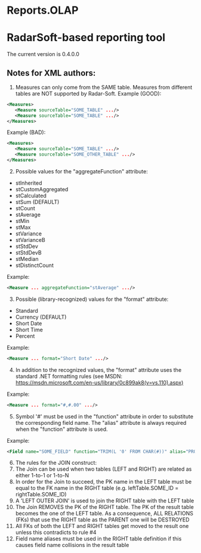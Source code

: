 # Reports.OLAP
RadarSoft-based reporting tool
==============================

The current version is 0.4.0.0

Notes for XML authors:
----------------------

1. Measures can only come from the SAME table. Measures from different tables are NOT supported by Radar-Soft.
 Example (GOOD):
 ```xml
 <Measures>
  	<Measure sourceTable="SOME_TABLE" .../>
	<Measure sourceTable="SOME_TABLE" .../>
 </Measures>
 ```
 Example (BAD):
 ```xml
 <Measures>
	<Measure sourceTable="SOME_TABLE" .../>
	<Measure sourceTable="SOME_OTHER_TABLE" .../>
 </Measures>
 ```

2. Possible values for the "aggregateFunction" attribute:
  - stInherited
  - stCustomAggregated
  - stCalculated
  - stSum (DEFAULT)
  - stCount
  - stAverage
  - stMin
  - stMax
  - stVariance
  - stVarianceB
  - stStdDev
  - stStdDevB
  - stMedian
  - stDistinctCount

 Example:
 ```xml
 <Measure ... aggregateFunction="stAverage" .../>
 ```

3. Possible (library-recognized) values for the "format" attribute:
  - Standard
  - Currency (DEFAULT)
  - Short Date
  - Short Time
  - Percent

 Example:
 ```xml
 <Measure ... format="Short Date" .../>
 ```

4. In addition to the recognized values, the "format" attribute uses the standard .NET formatting rules (see MSDN: https://msdn.microsoft.com/en-us/library/0c899ak8(v=vs.110).aspx)

 Example:
 ```xml
 <Measure ... format="#,#.00" .../>
 ```

5. Symbol '#' must be used in the "function" attribute in order to substitute the corresponding field name. The "alias" attribute is always required when the "function" attribute is used.

 Example:
 ```xml
 <Field name="SOME_FIELD" function="TRIM(L '0' FROM CHAR(#))" alias="PROCESSED_FIELD" .../>
 ```

6. The rules for the JOIN construct:
  1. The Join can be used when two tables (LEFT and RIGHT) are related as either 1-to-1 or 1-to-N
  2. In order for the Join to succeed, the PK name in the LEFT table must be equal to the FK name in the RIGHT table (e.g. leftTable.SOME_ID = rightTable.SOME_ID)
  3. A 'LEFT OUTER JOIN' is used to join the RIGHT table with the LEFT table
  4. The Join REMOVES the PK of the RIGHT table. The PK of the result table becomes the one of the LEFT table. As a consequence, ALL RELATIONS (FKs) that use the RIGHT table as the PARENT one will be DESTROYED
  5. All FKs of both the LEFT and RIGHT tables get moved to the result one unless this contradicts to rule #4
  6. Field name aliases must be used in the RIGHT table definition if this causes field name collisions in the result table
